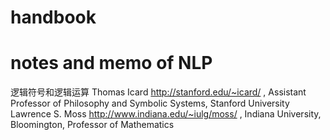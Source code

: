 # handbook
# notes and memo of NLP

逻辑符号和逻辑运算
Thomas Icard http://stanford.edu/~icard/ , Assistant Professor of Philosophy and Symbolic Systems, Stanford University
Lawrence S. Moss http://www.indiana.edu/~iulg/moss/ , 	Indiana University, Bloomington, Professor of Mathematics

